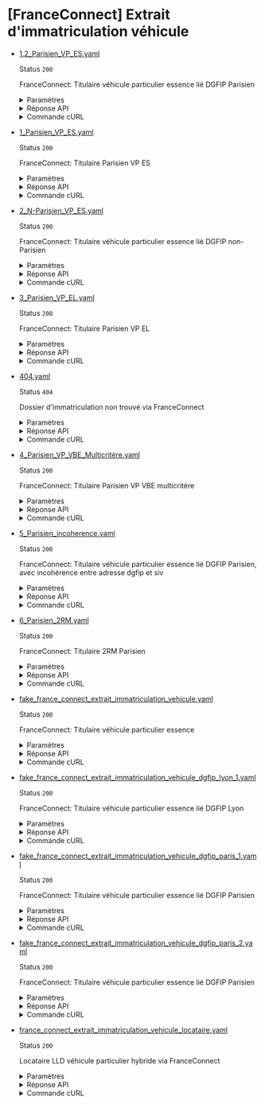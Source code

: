 # [FranceConnect] Extrait d'immatriculation véhicule
* [1.2_Parisien_VP_ES.yaml](1.2_Parisien_VP_ES.yaml)

  Status `200`

  FranceConnect: Titulaire véhicule particulier essence lié DGFIP Parisien

  <details><summary>Paramètres</summary>
  <p>

  ```json
  {
    "immatriculation": "ZB-383-DK"
  }
  ```

  </p>
  </details>

  <details><summary>Réponse API</summary>
  <p>

  ```json
  {
    "data": {
      "identite_particulier": {
        "nom": "CIS CINQUANTEUN",
        "prenom": "PRENOM GAUTIER",
        "sexe_etat_civil": "M",
        "annee_date_naissance": 1951,
        "mois_date_naissance": 8,
        "jour_date_naissance": 25,
        "code_departement_naissance": "75"
      },
      "adresse_particulier": {
        "complement_information": null,
        "num_voie": "172",
        "type_voie": "BOULEVARD",
        "libelle_voie": "SAINT GERMAIN",
        "code_postal_ville": "75006",
        "libelle_commune": "PARIS",
        "lieu_dit": null,
        "etage_escalier_appartement": null,
        "extension": null,
        "pays": "FRANCE"
      },
      "statut_rattachement": "titulaire",
      "donnees_immatriculation_vehicule": {
        "numero_immatriculation": "ZA-383-DK",
        "date_premiere_immatriculation": "2017-01-19",
        "statut_location": {
          "code": null,
          "label": null
        }
      },
      "caracteristiques_techniques_vehicule": {
        "marque": "PORSCHE",
        "type_variante_version": "9PAED2202",
        "denomination_commerciale": "CAYENNE",
        "masse_charge_maximale": 3080,
        "categorie_vehicule": {
          "code": "M1",
          "label": "Véhicule de transport de personnes comportant au maximum 8 places assises outre le siège du conducteur"
        },
        "genre_national": {
          "code": "VP",
          "label": "Véhicule Particulier"
        },
        "cylindree": 4511,
        "type_carburant": {
          "code": "ES",
          "label": "Essence"
        },
        "taux_co2": 378,
        "classe_environnementale": {
          "code": "Euro 4",
          "label": "Norme européenne d'émission Euro 4"
        }
      }
    },
    "links": {},
    "meta": {}
  }
  ```

  </p>
  </details>

  <details><summary>Commande cURL</summary>
  <p>

  ```bash
  curl -H "Authorization: Bearer $token_france_connect" --url "https://staging.particulier.api.gouv.fr/v3/ants/extrait_immatriculation_vehicule/france_connect?recipient=13002526500013"
  ```

  </p>
  </details>
* [1_Parisien_VP_ES.yaml](1_Parisien_VP_ES.yaml)

  Status `200`

  FranceConnect: Titulaire Parisien VP ES

  <details><summary>Paramètres</summary>
  <p>

  ```json
  {
    "immatriculation": "TM-001-KB"
  }
  ```

  </p>
  </details>

  <details><summary>Réponse API</summary>
  <p>

  ```json
  {
    "data": {
      "identite_particulier": {
        "nom": "CESAR",
        "prenom": "CLEOPATRE",
        "sexe_etat_civil": "M",
        "annee_date_naissance": 1992,
        "mois_date_naissance": 5,
        "jour_date_naissance": 25,
        "code_departement_naissance": "49"
      },
      "adresse_particulier": {
        "complement_information": null,
        "num_voie": "12",
        "type_voie": "BOULEVARD",
        "libelle_voie": "SAINT GERMAIN",
        "code_postal_ville": "75006",
        "libelle_commune": "PARIS",
        "lieu_dit": null,
        "etage_escalier_appartement": null,
        "extension": null,
        "pays": "FRANCE"
      },
      "statut_rattachement": "titulaire",
      "donnees_immatriculation_vehicule": {
        "numero_immatriculation": "TM-001-KB",
        "date_premiere_immatriculation": "2017-01-19",
        "statut_location": {
          "code": null,
          "label": null
        }
      },
      "caracteristiques_techniques_vehicule": {
        "marque": "MAZDA",
        "type_variante_version": "CR1L8DXFABAAAAN",
        "denomination_commerciale": "MAZDA",
        "masse_charge_maximale": 2090,
        "categorie_vehicule": {
          "code": "M1",
          "label": "Véhicule de transport de personnes comportant au maximum 8 places assises outre le siège du conducteur"
        },
        "genre_national": {
          "code": "VP",
          "label": "Véhicule Particulier"
        },
        "cylindree": 1798,
        "type_carburant": {
          "code": "ES",
          "label": "Essence"
        },
        "taux_co2": 190,
        "classe_environnementale": {
          "code": "Euro 4",
          "label": "Norme européenne d'émission Euro 4"
        }
      }
    },
    "links": {},
    "meta": {}
  }
  ```

  </p>
  </details>

  <details><summary>Commande cURL</summary>
  <p>

  ```bash
  curl -H "Authorization: Bearer $token_france_connect" --url "https://staging.particulier.api.gouv.fr/v3/ants/extrait_immatriculation_vehicule/france_connect?recipient=13002526500013"
  ```

  </p>
  </details>
* [2_N-Parisien_VP_ES.yaml](2_N-Parisien_VP_ES.yaml)

  Status `200`

  FranceConnect: Titulaire véhicule particulier essence lié DGFIP non-Parisien

  <details><summary>Paramètres</summary>
  <p>

  ```json
  {
    "immatriculation": "TM-002-KB"
  }
  ```

  </p>
  </details>

  <details><summary>Réponse API</summary>
  <p>

  ```json
  {
    "data": {
      "identite_particulier": {
        "nom": "CIS QUARANTESIX",
        "prenom": "PNM EMMA",
        "sexe_etat_civil": "F",
        "annee_date_naissance": 1947,
        "mois_date_naissance": 5,
        "jour_date_naissance": 20,
        "code_departement_naissance": "75"
      },
      "adresse_particulier": {
        "complement_information": null,
        "num_voie": "100",
        "type_voie": "BOULEVARD",
        "libelle_voie": "BAILLE",
        "code_postal_ville": "13005",
        "libelle_commune": "MARSEILLE",
        "lieu_dit": null,
        "etage_escalier_appartement": null,
        "extension": null,
        "pays": "FRANCE"
      },
      "statut_rattachement": "titulaire",
      "donnees_immatriculation_vehicule": {
        "numero_immatriculation": "TM-002-KB",
        "date_premiere_immatriculation": "2017-01-19",
        "statut_location": {
          "code": null,
          "label": null
        }
      },
      "caracteristiques_techniques_vehicule": {
        "marque": "MAZDA",
        "type_variante_version": "CR1L8DXFABAAAAN",
        "denomination_commerciale": "MAZDA",
        "masse_charge_maximale": 2090,
        "categorie_vehicule": {
          "code": "M1",
          "label": "Véhicule de transport de personnes comportant au maximum 8 places assises outre le siège du conducteur"
        },
        "genre_national": {
          "code": "VP",
          "label": "Véhicule Particulier"
        },
        "cylindree": 1798,
        "type_carburant": {
          "code": "ES",
          "label": "Essence"
        },
        "taux_co2": 190,
        "classe_environnementale": {
          "code": "Euro 4",
          "label": "Norme européenne d'émission Euro 4"
        }
      }
    },
    "links": {},
    "meta": {}
  }
  ```

  </p>
  </details>

  <details><summary>Commande cURL</summary>
  <p>

  ```bash
  curl -H "Authorization: Bearer $token_france_connect" --url "https://staging.particulier.api.gouv.fr/v3/ants/extrait_immatriculation_vehicule/france_connect?recipient=13002526500013"
  ```

  </p>
  </details>
* [3_Parisien_VP_EL.yaml](3_Parisien_VP_EL.yaml)

  Status `200`

  FranceConnect: Titulaire Parisien VP EL

  <details><summary>Paramètres</summary>
  <p>

  ```json
  {
    "immatriculation": "TM-003-KB"
  }
  ```

  </p>
  </details>

  <details><summary>Réponse API</summary>
  <p>

  ```json
  {
    "data": {
      "identite_particulier": {
        "nom": "CESAR",
        "prenom": "CLEOPATRE",
        "sexe_etat_civil": "M",
        "annee_date_naissance": 1992,
        "mois_date_naissance": 5,
        "jour_date_naissance": 25,
        "code_departement_naissance": "49"
      },
      "adresse_particulier": {
        "complement_information": null,
        "num_voie": "12",
        "type_voie": "BOULEVARD",
        "libelle_voie": "SAINT GERMAIN",
        "code_postal_ville": "75006",
        "libelle_commune": "PARIS",
        "lieu_dit": null,
        "etage_escalier_appartement": null,
        "extension": null,
        "pays": "FRANCE"
      },
      "statut_rattachement": "titulaire",
      "donnees_immatriculation_vehicule": {
        "numero_immatriculation": "TM-003-KB",
        "date_premiere_immatriculation": "2021-01-01",
        "statut_location": {
          "code": null,
          "label": null
        }
      },
      "caracteristiques_techniques_vehicule": {
        "marque": "PEUGEOT",
        "type_variante_version": "WB9HR8",
        "denomination_commerciale": "207",
        "masse_charge_maximale": 1500,
        "categorie_vehicule": {
          "code": "M1",
          "label": "Véhicule de transport de personnes comportant au maximum 8 places assises outre le siège du conducteur"
        },
        "genre_national": {
          "code": "VP",
          "label": "Véhicule Particulier"
        },
        "cylindree": 1798,
        "type_carburant": {
          "code": "EL",
          "label": "Électricité"
        },
        "taux_co2": 0,
        "classe_environnementale": {
          "code": "Euro 4",
          "label": "Norme européenne d'émission Euro 4"
        }
      }
    },
    "links": {},
    "meta": {}
  }
  ```

  </p>
  </details>

  <details><summary>Commande cURL</summary>
  <p>

  ```bash
  curl -H "Authorization: Bearer $token_france_connect" --url "https://staging.particulier.api.gouv.fr/v3/ants/extrait_immatriculation_vehicule/france_connect?recipient=13002526500013"
  ```

  </p>
  </details>
* [404.yaml](404.yaml)

  Status `404`

  Dossier d'immatriculation non trouvé via FranceConnect

  <details><summary>Paramètres</summary>
  <p>

  ```json
  {
    "immatriculation": "XX-404-FC"
  }
  ```

  </p>
  </details>

  <details><summary>Réponse API</summary>
  <p>

  ```json
  {
    "errors": [
      {
        "code": "42003",
        "title": "Entité non trouvée",
        "detail": "Le ou les paramètre(s) d'entrée n'existent pas, ne sont pas connus, ou ne comportent aucune information pour cet appel. Veuillez vérifier que votre recherche est couverte par le périmètre de l'API.",
        "source": {},
        "meta": {
          "provider": "ANTS"
        }
      }
    ]
  }
  ```

  </p>
  </details>

  <details><summary>Commande cURL</summary>
  <p>

  ```bash
  curl -H "Authorization: Bearer $token_france_connect" --url "https://staging.particulier.api.gouv.fr/v3/ants/extrait_immatriculation_vehicule/france_connect?recipient=13002526500013"
  ```

  </p>
  </details>
* [4_Parisien_VP_VBE_Multicritère.yaml](4_Parisien_VP_VBE_Multicritère.yaml)

  Status `200`

  FranceConnect: Titulaire Parisien VP VBE multicritère

  <details><summary>Paramètres</summary>
  <p>

  ```json
  {
    "immatriculation": "TM-004-KB"
  }
  ```

  </p>
  </details>

  <details><summary>Réponse API</summary>
  <p>

  ```json
  {
    "data": {
      "identite_particulier": {
        "nom": "GOMEZ",
        "prenom": "PABLO",
        "sexe_etat_civil": "M",
        "annee_date_naissance": 1964,
        "mois_date_naissance": 1,
        "jour_date_naissance": 23,
        "code_departement_naissance": "63"
      },
      "adresse_particulier": {
        "complement_information": null,
        "num_voie": "9",
        "type_voie": "RUE",
        "libelle_voie": "FRANKLIN",
        "code_postal_ville": "75020",
        "libelle_commune": "PARIS",
        "lieu_dit": null,
        "etage_escalier_appartement": null,
        "extension": null,
        "pays": "FRANCE"
      },
      "statut_rattachement": "titulaire",
      "donnees_immatriculation_vehicule": {
        "numero_immatriculation": "TM-004-KB",
        "date_premiere_immatriculation": "2020-03-30",
        "statut_location": {
          "code": null,
          "label": null
        }
      },
      "caracteristiques_techniques_vehicule": {
        "marque": "PEUGEOT",
        "type_variante_version": "CR1L8DXFABAAAAN",
        "denomination_commerciale": "WB9HR8",
        "masse_charge_maximale": 2090,
        "categorie_vehicule": {
          "code": "M1",
          "label": "Véhicule de transport de personnes comportant au maximum 8 places assises outre le siège du conducteur"
        },
        "genre_national": {
          "code": "CTTE",
          "label": "Véhicule Particulier"
        },
        "cylindree": 120,
        "type_carburant": {
          "code": "EG",
          "label": "Bicarburation essence-GPL"
        },
        "taux_co2": 120,
        "classe_environnementale": {
          "code": "Euro 4",
          "label": "Norme européenne d'émission Euro 4"
        }
      }
    },
    "links": {},
    "meta": {}
  }
  ```

  </p>
  </details>

  <details><summary>Commande cURL</summary>
  <p>

  ```bash
  curl -H "Authorization: Bearer $token_france_connect" --url "https://staging.particulier.api.gouv.fr/v3/ants/extrait_immatriculation_vehicule/france_connect?recipient=13002526500013"
  ```

  </p>
  </details>
* [5_Parisien_incoherence.yaml](5_Parisien_incoherence.yaml)

  Status `200`

  FranceConnect: Titulaire véhicule particulier essence lié DGFIP Parisien, avec incohérence entre adresse dgfip et siv

  <details><summary>Paramètres</summary>
  <p>

  ```json
  {
    "immatriculation": "TM-005-KB"
  }
  ```

  </p>
  </details>

  <details><summary>Réponse API</summary>
  <p>

  ```json
  {
    "data": {
      "identite_particulier": {
        "nom": "GOMEZ",
        "prenom": "PABLO",
        "sexe_etat_civil": "M",
        "annee_date_naissance": 1964,
        "mois_date_naissance": 1,
        "jour_date_naissance": 23,
        "code_departement_naissance": "63"
      },
      "adresse_particulier": {
        "complement_information": null,
        "num_voie": "9",
        "type_voie": "RUE",
        "libelle_voie": "FRANKLIN",
        "code_postal_ville": "75020",
        "libelle_commune": "PARIS",
        "lieu_dit": null,
        "etage_escalier_appartement": null,
        "extension": null,
        "pays": "FRANCE"
      },
      "statut_rattachement": "titulaire",
      "donnees_immatriculation_vehicule": {
        "numero_immatriculation": "TM-005-KB",
        "date_premiere_immatriculation": "2017-01-19",
        "statut_location": {
          "code": null,
          "label": null
        }
      },
      "caracteristiques_techniques_vehicule": {
        "marque": "MAZDA",
        "type_variante_version": "CR1L8DXFABAAAAN",
        "denomination_commerciale": "MAZDA",
        "masse_charge_maximale": 2090,
        "categorie_vehicule": {
          "code": "M1",
          "label": "Véhicule de transport de personnes comportant au maximum 8 places assises outre le siège du conducteur"
        },
        "genre_national": {
          "code": "VP",
          "label": "Véhicule Particulier"
        },
        "cylindree": 1798,
        "type_carburant": {
          "code": "ES",
          "label": "Essence"
        },
        "taux_co2": 190,
        "classe_environnementale": {
          "code": "Euro 4",
          "label": "Norme européenne d'émission Euro 4"
        }
      }
    },
    "links": {},
    "meta": {}
  }
  ```

  </p>
  </details>

  <details><summary>Commande cURL</summary>
  <p>

  ```bash
  curl -H "Authorization: Bearer $token_france_connect" --url "https://staging.particulier.api.gouv.fr/v3/ants/extrait_immatriculation_vehicule/france_connect?recipient=13002526500013"
  ```

  </p>
  </details>
* [6_Parisien_2RM.yaml](6_Parisien_2RM.yaml)

  Status `200`

  FranceConnect: Titulaire 2RM Parisien

  <details><summary>Paramètres</summary>
  <p>

  ```json
  {
    "immatriculation": "TM-006-KB"
  }
  ```

  </p>
  </details>

  <details><summary>Réponse API</summary>
  <p>

  ```json
  {
    "data": {
      "identite_particulier": {
        "nom": "CESAR",
        "prenom": "CLEOPATRE",
        "sexe_etat_civil": "M",
        "annee_date_naissance": 1992,
        "mois_date_naissance": 5,
        "jour_date_naissance": 25,
        "code_departement_naissance": "49"
      },
      "adresse_particulier": {
        "complement_information": null,
        "num_voie": "12",
        "type_voie": "BOULEVARD",
        "libelle_voie": "SAINT GERMAIN",
        "code_postal_ville": "75006",
        "libelle_commune": "PARIS",
        "lieu_dit": null,
        "etage_escalier_appartement": null,
        "extension": null,
        "pays": "FRANCE"
      },
      "statut_rattachement": "titulaire",
      "donnees_immatriculation_vehicule": {
        "numero_immatriculation": "TM-006-KB",
        "date_premiere_immatriculation": "2022-07-20",
        "statut_location": {
          "code": null,
          "label": null
        }
      },
      "caracteristiques_techniques_vehicule": {
        "marque": "MAZDA",
        "type_variante_version": "CR1L8DXFABAAAAN",
        "denomination_commerciale": "MAZDA",
        "masse_charge_maximale": 342,
        "categorie_vehicule": {
          "code": "L3e-A1",
          "label": "Véhicule de transport de personnes comportant au maximum 8 places assises outre le siège du conducteur"
        },
        "genre_national": {
          "code": "MTL",
          "label": "Véhicule Particulier"
        },
        "cylindree": 125,
        "type_carburant": {
          "code": "ES",
          "label": "Essence"
        },
        "taux_co2": 54,
        "classe_environnementale": {
          "code": "Euro 4",
          "label": "Norme européenne d'émission Euro 4"
        }
      }
    },
    "links": {},
    "meta": {}
  }
  ```

  </p>
  </details>

  <details><summary>Commande cURL</summary>
  <p>

  ```bash
  curl -H "Authorization: Bearer $token_france_connect" --url "https://staging.particulier.api.gouv.fr/v3/ants/extrait_immatriculation_vehicule/france_connect?recipient=13002526500013"
  ```

  </p>
  </details>
* [fake_france_connect_extrait_immatriculation_vehicule.yaml](fake_france_connect_extrait_immatriculation_vehicule.yaml)

  Status `200`

  FranceConnect: Titulaire véhicule particulier essence

  <details><summary>Paramètres</summary>
  <p>

  ```json
  {
    "immatriculation": "FC-123-AB"
  }
  ```

  </p>
  </details>

  <details><summary>Réponse API</summary>
  <p>

  ```json
  {
    "data": {
      "identite_particulier": {
        "nom": "DELATOUR",
        "prenom": "THOMAS",
        "sexe_etat_civil": "M",
        "annee_date_naissance": 1985,
        "mois_date_naissance": 3,
        "jour_date_naissance": 15,
        "code_departement_naissance": "75"
      },
      "adresse_particulier": {
        "complement_information": null,
        "num_voie": "12",
        "type_voie": "RUE",
        "libelle_voie": "DE LA PAIX",
        "code_postal_ville": "75011",
        "libelle_commune": "PARIS",
        "lieu_dit": null,
        "etage_escalier_appartement": null,
        "extension": null,
        "pays": "FRANCE"
      },
      "statut_rattachement": "titulaire",
      "donnees_immatriculation_vehicule": {
        "numero_immatriculation": "FC-123-AB",
        "date_premiere_immatriculation": "2021-04-16",
        "statut_location": {
          "code": null,
          "label": null
        }
      },
      "caracteristiques_techniques_vehicule": {
        "marque": "PEUGEOT",
        "type_variante_version": "FCDEF-G1H234",
        "denomination_commerciale": "3008",
        "masse_charge_maximale": 1890,
        "categorie_vehicule": {
          "code": "M1",
          "label": "Véhicule de transport de personnes comportant au maximum 8 places assises outre le siège du conducteur"
        },
        "genre_national": {
          "code": "VP",
          "label": "Véhicule Particulier"
        },
        "cylindree": 1600,
        "type_carburant": {
          "code": "ES",
          "label": "Essence"
        },
        "taux_co2": 115,
        "classe_environnementale": {
          "code": "Euro 6d",
          "label": "Norme européenne d'émission Euro 6d"
        }
      }
    },
    "links": {},
    "meta": {}
  }
  ```

  </p>
  </details>

  <details><summary>Commande cURL</summary>
  <p>

  ```bash
  curl -H "Authorization: Bearer $token_france_connect" --url "https://staging.particulier.api.gouv.fr/v3/ants/extrait_immatriculation_vehicule/france_connect?recipient=13002526500013"
  ```

  </p>
  </details>
* [fake_france_connect_extrait_immatriculation_vehicule_dgfip_lyon_1.yaml](fake_france_connect_extrait_immatriculation_vehicule_dgfip_lyon_1.yaml)

  Status `200`

  FranceConnect: Titulaire véhicule particulier essence lié DGFIP Lyon

  <details><summary>Paramètres</summary>
  <p>

  ```json
  {
    "immatriculation": "ZA-387-DK"
  }
  ```

  </p>
  </details>

  <details><summary>Réponse API</summary>
  <p>

  ```json
  {
    "data": {
      "identite_particulier": {
        "nom": "CIS CINQUANTESEPT",
        "prenom": "PRENOM CHARLES",
        "sexe_etat_civil": "M",
        "annee_date_naissance": 1957,
        "mois_date_naissance": 7,
        "jour_date_naissance": 12,
        "code_departement_naissance": "69"
      },
      "adresse_particulier": {
        "complement_information": null,
        "num_voie": "5",
        "type_voie": "PLACE",
        "libelle_voie": "BERTONE",
        "code_postal_ville": "69004",
        "libelle_commune": "LYON",
        "lieu_dit": null,
        "etage_escalier_appartement": "APPARTEMENT A56",
        "extension": null,
        "pays": "FRANCE"
      },
      "statut_rattachement": "titulaire",
      "donnees_immatriculation_vehicule": {
        "numero_immatriculation": "ZA-387-DK",
        "date_premiere_immatriculation": "2017-01-19",
        "statut_location": {
          "code": null,
          "label": null
        }
      },
      "caracteristiques_techniques_vehicule": {
        "marque": "VOLKSWAGEN",
        "type_variante_version": "16AACCZAX0FM6FM62Q030N7MGVIVR0",
        "denomination_commerciale": "JETTA",
        "masse_charge_maximale": 1920,
        "categorie_vehicule": {
          "code": "M1",
          "label": "Véhicule de transport de personnes comportant au maximum 8 places assises outre le siège du conducteur"
        },
        "genre_national": {
          "code": "VP",
          "label": "Véhicule Particulier"
        },
        "cylindree": 1984,
        "type_carburant": {
          "code": "ES",
          "label": "Essence"
        },
        "taux_co2": 167,
        "classe_environnementale": {
          "code": "Euro 5",
          "label": "Norme européenne d'émission Euro 5"
        }
      }
    },
    "links": {},
    "meta": {}
  }
  ```

  </p>
  </details>

  <details><summary>Commande cURL</summary>
  <p>

  ```bash
  curl -H "Authorization: Bearer $token_france_connect" --url "https://staging.particulier.api.gouv.fr/v3/ants/extrait_immatriculation_vehicule/france_connect?recipient=13002526500013"
  ```

  </p>
  </details>
* [fake_france_connect_extrait_immatriculation_vehicule_dgfip_paris_1.yaml](fake_france_connect_extrait_immatriculation_vehicule_dgfip_paris_1.yaml)

  Status `200`

  FranceConnect: Titulaire véhicule particulier essence lié DGFIP Parisien

  <details><summary>Paramètres</summary>
  <p>

  ```json
  {
    "immatriculation": "ZA-378-DK"
  }
  ```

  </p>
  </details>

  <details><summary>Réponse API</summary>
  <p>

  ```json
  {
    "data": {
      "identite_particulier": {
        "nom": "CIS QUARANTESEPT",
        "prenom": "PRENOM YVES",
        "sexe_etat_civil": "M",
        "annee_date_naissance": 1947,
        "mois_date_naissance": 5,
        "jour_date_naissance": 20,
        "code_departement_naissance": "75"
      },
      "adresse_particulier": {
        "complement_information": null,
        "num_voie": "8",
        "type_voie": "RUE",
        "libelle_voie": "JULIEN LACROIX",
        "code_postal_ville": "75020",
        "libelle_commune": "PARIS",
        "lieu_dit": null,
        "etage_escalier_appartement": null,
        "extension": null,
        "pays": "FRANCE"
      },
      "statut_rattachement": "titulaire",
      "donnees_immatriculation_vehicule": {
        "numero_immatriculation": "ZA-378-DK",
        "date_premiere_immatriculation": "2017-01-19",
        "statut_location": {
          "code": null,
          "label": null
        }
      },
      "caracteristiques_techniques_vehicule": {
        "marque": "MAZDA",
        "type_variante_version": "CR1L8DXFABAAAAN",
        "denomination_commerciale": "MAZDA",
        "masse_charge_maximale": 2090,
        "categorie_vehicule": {
          "code": "M1",
          "label": "Véhicule de transport de personnes comportant au maximum 8 places assises outre le siège du conducteur"
        },
        "genre_national": {
          "code": "VP",
          "label": "Véhicule Particulier"
        },
        "cylindree": 1798,
        "type_carburant": {
          "code": "ES",
          "label": "Essence"
        },
        "taux_co2": 190,
        "classe_environnementale": {
          "code": "Euro 4",
          "label": "Norme européenne d'émission Euro 4"
        }
      }
    },
    "links": {},
    "meta": {}
  }
  ```

  </p>
  </details>

  <details><summary>Commande cURL</summary>
  <p>

  ```bash
  curl -H "Authorization: Bearer $token_france_connect" --url "https://staging.particulier.api.gouv.fr/v3/ants/extrait_immatriculation_vehicule/france_connect?recipient=13002526500013"
  ```

  </p>
  </details>
* [fake_france_connect_extrait_immatriculation_vehicule_dgfip_paris_2.yaml](fake_france_connect_extrait_immatriculation_vehicule_dgfip_paris_2.yaml)

  Status `200`

  FranceConnect: Titulaire véhicule particulier essence lié DGFIP Parisien

  <details><summary>Paramètres</summary>
  <p>

  ```json
  {
    "immatriculation": "ZA-383-DK"
  }
  ```

  </p>
  </details>

  <details><summary>Réponse API</summary>
  <p>

  ```json
  {
    "data": {
      "identite_particulier": {
        "nom": "CIS CINQUANTEUN",
        "prenom": "PRENOM GAUTIER",
        "sexe_etat_civil": "M",
        "annee_date_naissance": 1951,
        "mois_date_naissance": 8,
        "jour_date_naissance": 25,
        "code_departement_naissance": "75"
      },
      "adresse_particulier": {
        "complement_information": null,
        "num_voie": "172",
        "type_voie": "BOULEVARD",
        "libelle_voie": "SAINT GERMAIN",
        "code_postal_ville": "75006",
        "libelle_commune": "PARIS",
        "lieu_dit": null,
        "etage_escalier_appartement": null,
        "extension": null,
        "pays": "FRANCE"
      },
      "statut_rattachement": "titulaire",
      "donnees_immatriculation_vehicule": {
        "numero_immatriculation": "ZA-383-DK",
        "date_premiere_immatriculation": "2017-01-19",
        "statut_location": {
          "code": null,
          "label": null
        }
      },
      "caracteristiques_techniques_vehicule": {
        "marque": "PORSCHE",
        "type_variante_version": "9PAED2202",
        "denomination_commerciale": "CAYENNE",
        "masse_charge_maximale": 3080,
        "categorie_vehicule": {
          "code": "M1",
          "label": "Véhicule de transport de personnes comportant au maximum 8 places assises outre le siège du conducteur"
        },
        "genre_national": {
          "code": "VP",
          "label": "Véhicule Particulier"
        },
        "cylindree": 4511,
        "type_carburant": {
          "code": "ES",
          "label": "Essence"
        },
        "taux_co2": 378,
        "classe_environnementale": {
          "code": "Euro 4",
          "label": "Norme européenne d'émission Euro 4"
        }
      }
    },
    "links": {},
    "meta": {}
  }
  ```

  </p>
  </details>

  <details><summary>Commande cURL</summary>
  <p>

  ```bash
  curl -H "Authorization: Bearer $token_france_connect" --url "https://staging.particulier.api.gouv.fr/v3/ants/extrait_immatriculation_vehicule/france_connect?recipient=13002526500013"
  ```

  </p>
  </details>
* [france_connect_extrait_immatriculation_vehicule_locataire.yaml](france_connect_extrait_immatriculation_vehicule_locataire.yaml)

  Status `200`

  Locataire LLD véhicule particulier hybride via FranceConnect

  <details><summary>Paramètres</summary>
  <p>

  ```json
  {
    "immatriculation": "FC-456-CD"
  }
  ```

  </p>
  </details>

  <details><summary>Réponse API</summary>
  <p>

  ```json
  {
    "data": {
      "identite_particulier": {
        "nom": "CUILLERE",
        "prenom": "PAUL",
        "sexe_etat_civil": "M",
        "annee_date_naissance": 1992,
        "mois_date_naissance": 11,
        "jour_date_naissance": 8,
        "code_departement_naissance": "42"
      },
      "adresse_particulier": {
        "complement_information": "Résidence Jeunes",
        "num_voie": "8",
        "type_voie": "PLACE",
        "libelle_voie": "DU MARCHE",
        "code_postal_ville": "42000",
        "libelle_commune": "SAINT-ETIENNE",
        "lieu_dit": null,
        "etage_escalier_appartement": null,
        "extension": null,
        "pays": "FRANCE"
      },
      "statut_rattachement": "locataire",
      "donnees_immatriculation_vehicule": {
        "numero_immatriculation": "FC-456-CD",
        "date_premiere_immatriculation": "2024-01-23",
        "statut_location": {
          "code": "LLD",
          "label": "Location Longue Durée"
        }
      },
      "caracteristiques_techniques_vehicule": {
        "marque": "TOYOTA",
        "type_variante_version": "FCGHI-J2K567",
        "denomination_commerciale": "COROLLA",
        "masse_charge_maximale": 1610,
        "categorie_vehicule": {
          "code": "M1",
          "label": "Véhicule de transport de personnes comportant au maximum 8 places assises outre le siège du conducteur"
        },
        "genre_national": {
          "code": "VP",
          "label": "Véhicule Particulier"
        },
        "cylindree": 1800,
        "type_carburant": {
          "code": "HE",
          "label": "Hybride électrique"
        },
        "taux_co2": 92,
        "classe_environnementale": {
          "code": "Euro 6e",
          "label": "Norme européenne d'émission Euro 6e"
        }
      }
    },
    "links": {},
    "meta": {}
  }
  ```

  </p>
  </details>

  <details><summary>Commande cURL</summary>
  <p>

  ```bash
  curl -H "Authorization: Bearer $token_france_connect" --url "https://staging.particulier.api.gouv.fr/v3/ants/extrait_immatriculation_vehicule/france_connect?recipient=13002526500013"
  ```

  </p>
  </details>
